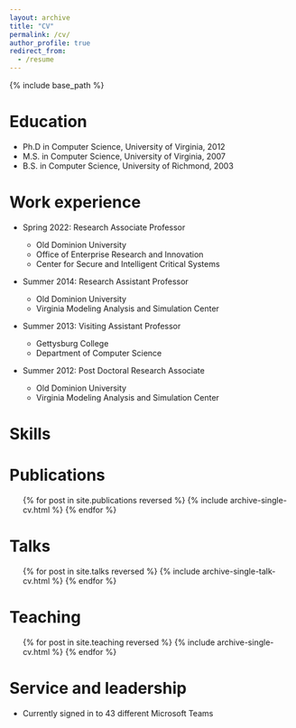 ```yaml
---
layout: archive
title: "CV"
permalink: /cv/
author_profile: true
redirect_from:
  - /resume
---
```


{% include base_path %}

Education
======
* Ph.D in Computer Science, University of Virginia, 2012
* M.S. in Computer Science, University of Virginia, 2007
* B.S. in Computer Science, University of Richmond, 2003

Work experience
======
* Spring 2022: Research Associate Professor
  * Old Dominion University
  * Office of Enterprise Research and Innovation
  * Center for Secure and Intelligent Critical Systems

* Summer 2014: Research Assistant Professor
  * Old Dominion University
  * Virginia Modeling Analysis and Simulation Center

* Summer 2013: Visiting Assistant Professor
  * Gettysburg College
  * Department of Computer Science

* Summer 2012: Post Doctoral Research Associate
  * Old Dominion University
  * Virginia Modeling Analysis and Simulation Center
  
Skills
======

Publications
======
  <ul>{% for post in site.publications reversed %}
    {% include archive-single-cv.html %}
  {% endfor %}</ul>
  
Talks
======
  <ul>{% for post in site.talks reversed %}
    {% include archive-single-talk-cv.html  %}
  {% endfor %}</ul>
  
Teaching
======
  <ul>{% for post in site.teaching reversed %}
    {% include archive-single-cv.html %}
  {% endfor %}</ul>
  
Service and leadership
======
* Currently signed in to 43 different Microsoft Teams
